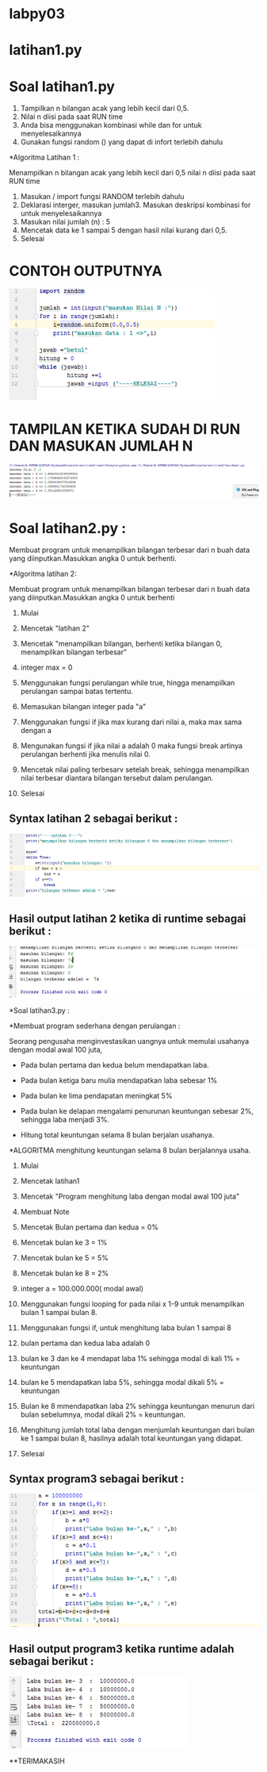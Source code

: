 # labpy03
# latihan1.py

# Soal latihan1.py

1. Tampilkan n bilangan acak yang lebih kecil dari 0,5.
2. Nilai n diisi pada saat RUN time
3. Anda bisa menggunakan kombinasi while dan for untuk menyelesaikannya
4. Gunakan fungsi random () yang dapat di infort terlebih dahulu

 *Algoritma Latihan 1 :

Menampilkan n bilangan acak yang lebih kecil dari 0,5 nilai n diisi pada
saat RUN time

1. Masukan / import fungsi RANDOM terlebih dahulu
2. Deklarasi interger, masukan jumlah3. Masukan deskripsi kombinasi for 
untuk menyelesaikannya
4. Masukan nilai jumlah (n) : 5
5. Mencetak data ke 1 sampai 5 dengan hasil nilai kurang dari 0,5.
6. Selesai

# CONTOH OUTPUTNYA

<img src="https://github.com/delfiansteel/labpy03/blob/main/screenshot/1.png">

# TAMPILAN KETIKA SUDAH DI RUN DAN MASUKAN JUMLAH N 

<img src="https://github.com/delfiansteel/labpy03/blob/main/screenshot/2.png">

# Soal latihan2.py :

  Membuat program untuk menampilkan bilangan terbesar dari n buah data 
yang diinputkan.Masukkan angka 0 untuk berhenti.

 *Algoritma latihan 2:

 Membuat program untuk menampilkan bilangan terbesar dari n buah data 
yang diinputkan.Masukkan angka 0 untuk berhenti

1. Mulai

2. Mencetak "latihan 2"

3. Mencetak "menampilkan bilangan, berhenti ketika bilangan 0, 
menampilkan bilangan terbesar"

4. integer max = 0

5. Menggunakan fungsi perulangan while true, hingga menampilkan 
perulangan sampai batas tertentu.

6. Memasukan bilangan integer pada "a"

7. Menggunakan fungsi if jika max kurang dari nilai a, maka max sama 
dengan a

8. Mengunakan fungsi if jika nilai a adalah 0 maka fungsi break artinya 
perulangan berhenti jika menulis nilai 0.

9. Mencetak nilai paling terbesarv setelah break, sehingga menampilkan 
nilai terbesar diantara bilangan tersebut dalam perulangan.

10. Selesai

## Syntax latihan 2 sebagai berikut :


<img src="https://github.com/delfiansteel/labpy03/blob/main/screenshot/3.png">


## Hasil output latihan 2 ketika di runtime sebagai berikut :

<img src="https://github.com/delfiansteel/labpy03/blob/main/screenshot/4.png">


 *Soal latihan3.py :


  *Membuat program sederhana dengan perulangan :

 Seorang pengusaha menginvestasikan uangnya untuk memulai usahanya 
dengan modal awal 100 juta,

- Pada bulan pertama dan kedua belum mendapatkan laba.

- Pada bulan ketiga baru mulia mendapatkan laba sebesar 1%

- Pada bulan ke lima pendapatan meningkat 5%

- Pada bulan ke delapan mengalami penurunan keuntungan sebesar 2%, 
sehingga laba menjadi 3%.

- Hitung total keuntungan selama 8 bulan berjalan usahanya.

 *ALGORITMA menghitung keuntungan selama 8 bulan berjalannya usaha.

1. Mulai

2. Mencetak latihan1

3. Mencetak "Program menghitung laba dengan modal awal 100 juta"

4. Membuat Note

5. Mencetak Bulan pertama dan kedua = 0%

6. Mencetak bulan ke 3 = 1%

7. Mencetak bulan ke 5 = 5%

8. Mencetak bulan ke 8 = 2%

9. integer a = 100.000.000( modal awal)

10. Menggunakan fungsi looping for pada nilai x 1-9 untuk menampilkan 
bulan 1 sampai bulan 8.

11. Menggunakan fungsi if, untuk menghitung laba bulan 1 sampai 8

12. bulan pertama dan kedua laba adalah 0

13. bulan ke 3 dan ke 4 mendapat laba 1% sehingga modal di kali 1% = 
keuntungan

14. bulan ke 5 mendapatkan laba 5%, sehingga modal dikali 5% = 
keuntungan

15. Bulan ke 8 mmendapatkan laba 2% sehingga keuntungan menurun dari 
bulan sebelumnya, modal dikali 2% = keuntungan.

16. Menghitung jumlah total laba dengan menjumlah keuntungan dari bulan 
ke 1 sampai bulan 8, hasilnya adalah total keuntungan yang didapat.

17. Selesai

## Syntax program3 sebagai berikut :

<img src="https://github.com/delfiansteel/labpy03/blob/main/screenshot/5.png">


## Hasil output program3 ketika runtime adalah sebagai berikut :

<img src="https://github.com/delfiansteel/labpy03/blob/main/screenshot/6.png">




**TERIMAKASIH